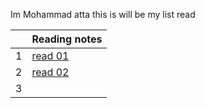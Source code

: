 Im Mohammad atta 
this is will be my list read


|  | Reading notes                                
|----|----------------------------------------------------------
| 1 | [read 01](Read-01-LearningMarkdown.md) 
| 2 | [read 02](https://replit.com/@Mohammadatta/reading-notes-1#read02.md) |
| 3 |        |                                                                                  